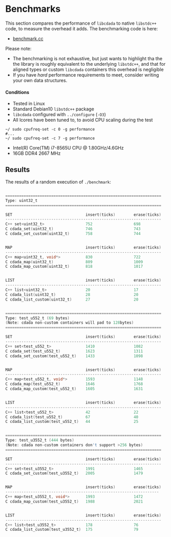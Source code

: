 # Benchmarks

This section compares the performance of `libcdada` to native `libstdc++`
code, to measure the overhead it adds. The benchmarking code is here:

* [benchmark.cc](https://github.com/msune/libcdada/tree/master/test/benchmark.cc)

Please note:

* The benchmarking is not exhaustive, but just wants to highlight tha the
  the library is roughly equivalent to the underlying `libstdc++`, and that
  for aligned types or custom `libcdada` containers this overhead is negligible
* If you have _hard_ performance requirements to meet, consider writing your
  own data structures.

#### Conditions

* Tested in Linux
* Standard Debian10 `libstdc++` package
* `libcdada` configured with `../configure` (`-O3`)
* All lcores have been tuned to, to avoid CPU scaling during the test

```
~/ sudo cpufreq-set -c 0 -g performance
#...
~/ sudo cpufreq-set -c 7 -g performance
```

* Intel(R) Core(TM) i7-8565U CPU @ 1.80GHz/4.6GHz
* 16GB DDR4 2667 MHz

## Results

The results of a random execution of `./benchmark`:

```d

====================================================================
Type: uint32_t
====================================================================

SET                                insert(ticks)        erase(ticks)
--------------------------------------------------------------------
C++ set<uint32_t>                  752                  698
C cdada_set(uint32_t)              746                  743
C cdada_set_custom(uint32_t)       758                  744


MAP                                insert(ticks)        erase(ticks)
--------------------------------------------------------------------
C++ map<uint32_t, void*>           830                  722
C cdada_map(uint32_t)              809                  1009
C cdada_map_custom(uint32_t)       818                  1017


LIST                               insert(ticks)        erase(ticks)
--------------------------------------------------------------------
C++ list<uint32_t>                 20                   17
C cdada_list(uint32_t)             28                   20
C cdada_list_custom(uint32_t)      27                   20


====================================================================
Type: test_u552_t (69 bytes)
(Note: cdada non-custom containers will pad to 128bytes)
====================================================================

SET                                insert(ticks)        erase(ticks)
--------------------------------------------------------------------
C++ set<test_u552_t>               1410                 1082
C cdada_set(test_u552_t)           1623                 1311
C cdada_set_custom(test_u552_t)    1433                 1098


MAP                                insert(ticks)        erase(ticks)
--------------------------------------------------------------------
C++ map<test_u552_t, void*>        1593                 1148
C cdada_map(test_u552_t)           1646                 1768
C cdada_map_custom(test_u552_t)    1605                 1631


LIST                               insert(ticks)        erase(ticks)
--------------------------------------------------------------------
C++ list<test_u552_t>              42                   22
C cdada_list(test_u552_t)          67                   40
C cdada_list_custom(test_u552_t)   44                   25


====================================================================
Type: test_u3552_t (444 bytes)
(Note: cdada non-custom containers don't support >256 bytes)
====================================================================

SET                                insert(ticks)        erase(ticks)
--------------------------------------------------------------------
C++ set<test_u3552_t>              1991                 1465
C cdada_set_custom(test_u3552_t)   2005                 1479


MAP                                insert(ticks)        erase(ticks)
-------------------------------------------------------------------
C++ map<test_u3552_t, void*>       1993                 1472
C cdada_map_custom(test_u3552_t)   1988                 2021


LIST                               insert(ticks)        erase(ticks)
--------------------------------------------------------------------
C++ list<test_u3552_t>             178                  76
C cdada_list_custom(test_u3552_t)  175                  79

```
